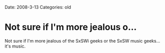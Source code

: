 Date: 2008-3-13
Categories: old

# Not sure if I'm more jealous o...

Not sure if I'm more jealous of the SxSWi geeks or the SxSW music geeks... it's music.
